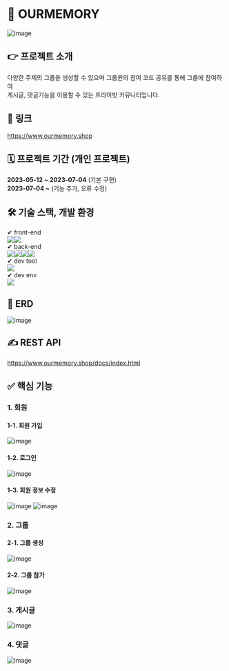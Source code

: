 # 👥 OURMEMORY
![image](https://github.com/terranking1/ourmemory/assets/92567159/a789d288-4afc-4a59-89f7-98014c7a9a53)



## 👉 프로젝트 소개
다양한 주제의 그룹을 생성할 수 있으며 그룹원의 참여 코드 공유를 통해 그룹에 참여하여 <br>
게시글, 댓글기능을 이용할 수 있는 프라이빗 커뮤니티입니다.

## 🔗 링크
https://www.ourmemory.shop

## 🗓 프로젝트 기간 (개인 프로젝트)
<b>2023-05-12 ~ 2023-07-04</b> (기본 구현) <br>
<b>2023-07-04 ~</b> (기능 추가, 오류 수정)

## 🛠 기술 스택, 개발 환경
✔ front-end <br>
<img src="https://img.shields.io/badge/typescript-3178C6?style=for-the-badge&logo=typescript&logoColor=white"><img src="https://img.shields.io/badge/vue.js-4FC08D?style=for-the-badge&logo=vuedotjs&logoColor=white"> <br>
✔ back-end <br>
<img src="https://img.shields.io/badge/spring-6DB33F?style=for-the-badge&logo=spring&logoColor=white"><img src="https://img.shields.io/badge/mysql-4479A1?style=for-the-badge&logo=mysql&logoColor=white"><img src="https://img.shields.io/badge/aws-232F3E?style=for-the-badge&logo=amazonaws&logoColor=white"><img src="https://img.shields.io/badge/nginx-009639?style=for-the-badge&logo=nginx&logoColor=white"> <br>
✔ dev tool <br>
<img src="https://img.shields.io/badge/intellijidea-000000?style=for-the-badge&logo=intellijidea&logoColor=white"> <br>
✔ dev env <br>
<img src="https://img.shields.io/badge/windows10-0078D6?style=for-the-badge&logo=windows10&logoColor=white">

## 📜 ERD
![image](https://github.com/terranking1/ourmemory/assets/92567159/4550d54b-9b19-4d5d-b48d-22487505ac20)

## ✍ REST API
https://www.ourmemory.shop/docs/index.html

## ✅ 핵심 기능
### 1. 회원
#### 1-1. 회원 가입
![image](https://github.com/terranking1/ourmemory/assets/92567159/011a1adf-05a8-4d8d-9f9c-50cddf9039e3)

#### 1-2. 로그인
![image](https://github.com/terranking1/ourmemory/assets/92567159/57b3cbaf-5709-4151-b9b8-42e5dac911a6)

#### 1-3. 회원 정보 수정
![image](https://github.com/terranking1/ourmemory/assets/92567159/5549a7f2-cd2f-4f17-9c77-759facaf5645)
![image](https://github.com/terranking1/ourmemory/assets/92567159/e5579f60-a9b4-4779-8531-bf20becdb90f)

### 2. 그룹

#### 2-1. 그룹 생성
![image](https://github.com/terranking1/ourmemory/assets/92567159/ce006be9-f1b7-42e2-b5a4-eaf57bbf109f)

#### 2-2. 그룹 참가
![image](https://github.com/terranking1/ourmemory/assets/92567159/906ce5c6-dffb-43f4-b5d1-e9abc7902acd)

### 3. 게시글
![image](https://github.com/terranking1/ourmemory/assets/92567159/0d5332f1-76cd-40a4-bf2c-c6b57a45a81c)

### 4. 댓글
![image](https://github.com/terranking1/ourmemory/assets/92567159/eb143b91-2de3-4598-bc39-71aafda7a17f)



